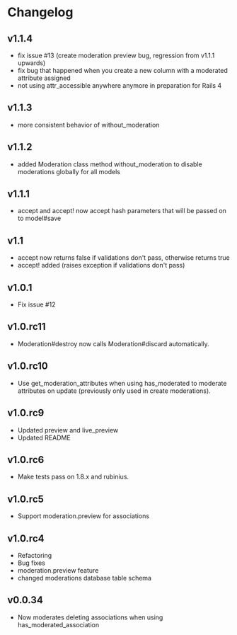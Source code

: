# Changelog

## v1.1.4

* fix issue #13 (create moderation preview bug, regression from v1.1.1 upwards)
* fix bug that happened when you create a new column with a moderated attribute assigned
* not using attr_accessible anywhere anymore in preparation for Rails 4

## v1.1.3

* more consistent behavior of without_moderation

## v1.1.2

* added Moderation class method without_moderation to disable moderations globally for all models

## v1.1.1

* accept and accept! now accept hash parameters that will be passed on to model#save

## v1.1

* accept now returns false if validations don't pass, otherwise returns true
* accept! added (raises exception if validations don't pass)

## v1.0.1

* Fix issue #12

## v1.0.rc11

* Moderation#destroy now calls Moderation#discard automatically.

## v1.0.rc10

* Use get\_moderation\_attributes when using has\_moderated to moderate attributes on update (previously only used in create moderations).

## v1.0.rc9

* Updated preview and live\_preview
* Updated README

## v1.0.rc6

* Make tests pass on 1.8.x and rubinius.

## v1.0.rc5

* Support moderation.preview for associations

## v1.0.rc4

* Refactoring
* Bug fixes
* moderation.preview feature
* changed moderations database table schema

## v0.0.34

* Now moderates deleting associations when using has\_moderated\_association

